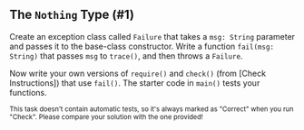 ## The `Nothing` Type (#1)

Create an exception class called `Failure` that takes a `msg: String` parameter
and passes it to the base-class constructor. Write a function `fail(msg:
String)` that passes `msg` to `trace()`, and then throws a `Failure`.

Now write your own versions of `require()` and `check()` (from [Check
Instructions]) that use `fail()`. The starter code in `main()` tests your
functions.

<sub> This task doesn't contain automatic tests,
so it's always marked as "Correct" when you run "Check".
Please compare your solution with the one provided! </sub>
